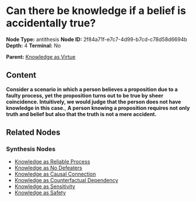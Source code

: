 # Can there be knowledge if a belief is accidentally true?

**Node Type:** antithesis
**Node ID:** 2f84a71f-e7c7-4d99-b7cd-c78d58d6694b
**Depth:** 4
**Terminal:** No

**Parent:** [Knowledge as Virtue](knowledge-as-virtue-synthesis-1301e48e-6f09-400b-874b-03aac2b442b6.md)

## Content

**Consider a scenario in which a person believes a proposition due to a faulty process, yet the proposition turns out to be true by sheer coincidence. Intuitively, we would judge that the person does not have knowledge in this case.**, **A person knowing a proposition requires not only truth and belief but also that the truth is not a mere accident.**

## Related Nodes

### Synthesis Nodes

- [Knowledge as Reliable Process](knowledge-as-reliable-process-synthesis-48d69e89-43b9-4ae1-ad1b-a35d786b0d97.md)
- [Knowledge as No Defeaters](knowledge-as-no-defeaters-synthesis-9fc5572a-0d13-4a6b-80af-729c15e41860.md)
- [Knowledge as Causal Connection](knowledge-as-causal-connection-synthesis-de702643-4cab-4f88-9ff9-0aac0a5ac96d.md)
- [Knowledge as Counterfactual Dependency](knowledge-as-counterfactual-dependency-synthesis-b5a91f1a-b191-45e7-95b5-7d0f54a3c148.md)
- [Knowledge as Sensitivity](knowledge-as-sensitivity-synthesis-696cfd8b-d5d6-4f1a-b838-6a7265e97ab6.md)
- [Knowledge as Safety](knowledge-as-safety-synthesis-9311c7e4-1f7c-4f88-8be6-d881ec2abd20.md)
